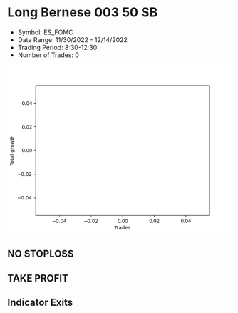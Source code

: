 # Long Bernese 003 50 SB 
- Symbol: ES_FOMC
- Date Range: 11/30/2022 - 12/14/2022
- Trading Period: 8:30-12:30
- Number of Trades: 0

![Plot](LongBernese00350SBES_FOMC.png)
## NO STOPLOSS














## TAKE PROFIT











## Indicator Exits

